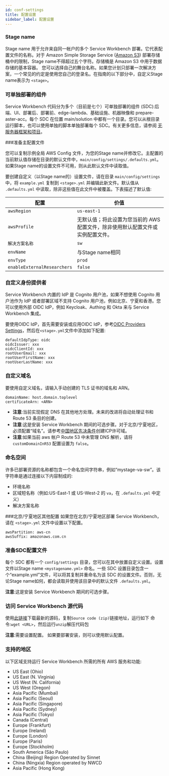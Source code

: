 ```yaml
---
id: conf-settings
title: 配置设置
sidebar_label: 配置设置
---
```

### Stage name

Stage name 用于允许来自同一帐户的多个 Service Workbench 部署。它代表配置文件的名称。对于 Amazon Simple Storage Service ([Amazon S3](https://aws.amazon.com/s3/)) 部署存储桶中的限制，Stage name不得超过五个字符。存储桶是 Amazon S3 中用于数据存储的基本容器。
您可以选择自己的舞台名称。如果您计划只部署一次解决方案，一个常见的约定是使用您自己的登录名。在指南的以下部分中，自定义Stage name表示为 `<stage>`。

### 可单独部署的组件

Service Workbench 代码分为多个（目前是七个）可单独部署的组件 (SDC):后端、UI、部署后、部署前、edge-lambda、基础设施、机器映像和 prepare-aster-acc。每个 SDC 在位置 main/solution 中都有一个目录。您可以从根目录运行脚本，也可以使用单独的脚本单独部署每个 SDC。有关更多信息，请参阅 [无服务器框架和项目](/installation_guide/components)。

###准备主配置文件

您可以复制示例全局 AWS Config 文件，为您的Stage name并修改它。主配置的当前默认值存储在目录的默认文件中，`main/config/settings/.defaults.yml`。如果Stage name的设置文件不可用，则从此默认文件中读取值。

要创建自定义（以Stage name的）设置文件，请在目录 `main/config/settings` 中，将 `example.yml` 复制到 `<stage>.yml` 并编辑此新文件。默认值从 `.defaults.yml` 中读取，除非这些值在此文件中被覆盖。下表描述了默认值:

|配置 |价值 |
| ------------ | ------------ |
| `awsRegion` | `us-east-1` |
| `awsProfile` |无默认值；将此设置为您当前的 AWS 配置文件，除非使用默认配置文件或实例配置文件。 |
| `解决方案名称` | `sw` |
| `envName` |与Stage name相同 |
| `envType` | `prod` |
| `enableExternalResearchers` | `false` |

### 自定义身份提供者
Service Workbench 内置的 IdP 是 Cognito 用户池，如果不想使用 Cognito 用户池作为 IdP 或者部署区域不支持 Cognito 用户池，例如北京、宁夏和香港。您可以使用外部 OIDC IdP，例如 Keycloak、Authing 和 Okta 来与 Service Workbench 集成。

要使用OIDC IdP，首先需要安装或应用OIDC IdP，参考[OIDC Providers Settings](./oidc-providers)，然后在`<stage>.yml`文件中添加如下配置:
```
defaultIdpType: oidc
oidcIssuer: xxx
oidcClientId: xxx
rootUserEmail: xxx
rootUserFirstName: xxx
rootUserLastName: xxx
```

### 自定义域名

要使用自定义域名，请输入手动创建的 TLS 证书的域名和 ARN。
```
domainName: host.domain.toplevel
certificateArn: <ARN>
```
* **注意**:当前实现假定 DNS 在其他地方处理。未来的改进将自动处理证书和 Route 53 条目的创建。
* **注意**:这是安装 Service Workbench 期间的可选步骤。对于北京/宁夏地区，必须配置“域名”。请参考[中国地区先决条件](./china-prerequisites)创建ICP许可域。
* **注意**:如果当前 aws 帐户 Route 53 中未管理 DNS 解析，请将 `customDomainInR53` 配置设置为 `false`。

### 命名空间

许多已部署资源的名称都包含一个命名空间字符串，例如“mystage-va-sw”。该字符串是通过连接以下内容制成的:

+ 环境名称
+ 区域短名称（例如:US-East-1 或 US-West-2 的 `va`，在 `.defaults.yml` 中定义）
+ 解决方案名称

###北京/宁夏地区其他配置
如果您在北京/宁夏地区部署 Service Workbench，请在 `<stage>.yml` 文件中设置以下配置。

```
awsPartition: aws-cn
awsSuffix: amazonaws.com.cn
```

### 准备SDC配置文件

每个 SDC 都有一个 `config/settings` 目录，您可以在其中放置自定义设置。设置文件以Stage name `<mystagename.yml>` 命名。一些 SDC 设置目录包含一个“example.yml”文件，可以将其复制并重命名为该 SDC 的设置文件。否则，无论Stage name如何，都会读取并使用该目录中的默认文件 `.defaults.yml`。

**注意**:这是安装 Service Workbench 期间的可选步骤。

### 访问 Service Workbench 源代码

使用[此链接](https://github.com/awslabs/service-workbench-on-aws-cn/tags)下载最新的源码，复制`Source code (zip)`链接地址，运行如下 命令:`wget <URL>`，然后运行`unzip`解压代码包

**注意**:需要设置配置。 如果要部署安装，则可以使用默认配置。

### 支持的地区

以下区域支持运行 Service Workbench 所需的所有 AWS 服务和功能:
+ US East (Ohio)
+ US East (N. Virginia)
+ US West (N. California)
+ US West (Oregon)
+ Asia Pacific (Mumbai)
+ Asia Pacific (Seoul)
+ Asia Pacific (Singapore)
+ Asia Pacific (Sydney)
+ Asia Pacific (Tokyo)
+ Canada (Central)
+ Europe (Frankfurt)
+ Europe (Ireland)
+ Europe (London)
+ Europe (Paris)
+ Europe (Stockholm)
+ South America (São Paulo)
+ China (Beijing) Region Operated by Sinnet
+ China (Ningxia) Region operated by NWCD
+ Asia Pacific (Hong Kong)

